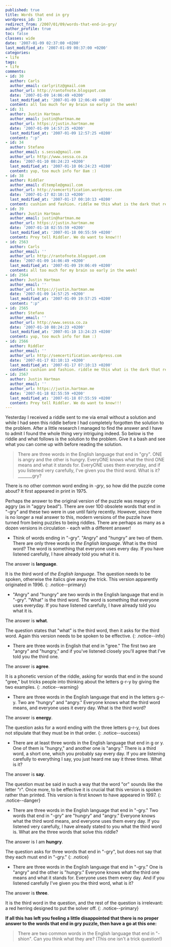 ```yaml
---
published: true
title: Words that end in gry
wordpress_id: 19
redirect_from: /2007/01/09/words-that-end-in-gry/
author_profile: true
toc: false
classes: wide
date: '2007-01-09 02:37:00 +0200'
last_modified_at: '2007-01-09 00:37:00 +0200'
categories:
- life
tags:
- life
comments:
- id: 30
  author: Carls
  author_email: carlyritz@gmail.com
  author_url: http://rantofnote.blogspot.com
  date: '2007-01-09 14:06:49 +0200'
  last_modified_at: '2007-01-09 12:06:49 +0200'
  content: all too much for my brain so early in the week!
- id: 31
  author: Justin Hartman
  author_email: justin@hartman.me
  author_url: https://justin.hartman.me
  date: '2007-01-09 14:57:25 +0200'
  last_modified_at: '2007-01-09 12:57:25 +0200'
  content: ":p"
- id: 34
  author: Stefano
  author_email: s.sessa@gmail.com
  author_url: http://www.sessa.co.za
  date: '2007-01-10 08:24:23 +0200'
  last_modified_at: '2007-01-10 06:24:23 +0200'
  content: yup, too much info for 8am :)
- id: 38
  author: Riddler
  author_email: dltemple@gmail.com
  author_url: http://semcertification.wordpress.com
  date: '2007-01-17 02:10:13 +0200'
  last_modified_at: '2007-01-17 00:10:13 +0200'
  content: cushion and fashion. riddle me this what is the dark that reveals the light?
- id: 39
  author: Justin Hartman
  author_email: justin@hartman.me
  author_url: https://justin.hartman.me
  date: '2007-01-18 02:55:59 +0200'
  last_modified_at: '2007-01-18 00:55:59 +0200'
  content: Prey tell Riddler. We do want to know!!!
- id: 2563
  author: Carls
  author_email: ''
  author_url: http://rantofnote.blogspot.com
  date: '2007-01-09 14:06:49 +0200'
  last_modified_at: '2007-01-09 19:06:49 +0200'
  content: all too much for my brain so early in the week!
- id: 2564
  author: Justin Hartman
  author_email: ''
  author_url: https://justin.hartman.me
  date: '2007-01-09 14:57:25 +0200'
  last_modified_at: '2007-01-09 19:57:25 +0200'
  content: ":p"
- id: 2565
  author: Stefano
  author_email: ''
  author_url: http://www.sessa.co.za
  date: '2007-01-10 08:24:23 +0200'
  last_modified_at: '2007-01-10 13:24:23 +0200'
  content: yup, too much info for 8am :)
- id: 2566
  author: Riddler
  author_email: ''
  author_url: http://semcertification.wordpress.com
  date: '2007-01-17 02:10:13 +0200'
  last_modified_at: '2007-01-17 07:10:13 +0200'
  content: cushion and fashion. riddle me this what is the dark that reveals the light?
- id: 2567
  author: Justin Hartman
  author_email: ''
  author_url: https://justin.hartman.me
  date: '2007-01-18 02:55:59 +0200'
  last_modified_at: '2007-01-18 07:55:59 +0200'
  content: Prey tell Riddler. We do want to know!!!
---
```

Yesterday I received a riddle sent to me via email without a solution and while I had seen this riddle before I had completely forgotten the solution to the problem. After a little research I managed to find the answer and I have to admit I found the whole thing very intriguing indeed. So below is the riddle and what follows is the solution to the problem. Give it a bash and see what you can come up with before reading the solution.

>There are three words in the English language that end in "gry". ONE is angry and the other is hungry. EveryONE knows what the third ONE means and what it stands for. EveryONE uses them everyday, and if you listened very carefully, I've given you the third word. What is it? _______gry?

There is no other common word ending in _-gry_, so how did the puzzle come about? It first appeared in print in 1975.

Perhaps the answer to the original version of the puzzle was meagry or aggry (as in "aggry bead"). There are over 100 obsolete words that end in "-gry" and these two were in use until fairly recently. However, since there is no longer a real answer to this, modern versions of the puzzle have turned from being puzzles to being riddles. There are perhaps as many as a dozen versions in circulation - each with a different answer!

* Think of words ending in "-gry". "Angry" and "hungry" are two of them. There are only three words in _the English language_. What is the third word? The word is something that everyone uses every day. If you have listened carefully, I have already told you what it is.

The answer is <strong>language</strong>.

It is the third word of _the English language_. The question needs to be spoken, otherwise the italics give away the trick. This version apparently originated in 1996.
{: .notice--primary}

* "Angry" and "hungry" are two words in the English language that end in "-gry". "What" is the third word. The word is something that everyone uses everyday. If you have listened carefully, I have already told you what it is.

The answer is <strong>what</strong>.

The question states that "what" is the third word, then it asks for the third word. Again this version needs to be spoken to be effective. 
{: .notice--info}

* There are three words in English that end in "gree." The first two are "angry" and "hungry," and if you've listened closely you'll agree that I've told you the third one.

The answer is <strong>agree</strong>.

It is a phonetic version of the riddle, asking for words that end in the sound "gree," but tricks people into thinking about the letters g-r-y by giving the two examples. 
{: .notice--warning}

* There are three words in the English language that end in the letters g-r-y. Two are "hungry" and "angry." Everyone knows what the third word means, and everyone uses it every day. What is the third word?

The answer is <strong>energy</strong>.

The question asks for a word ending with the three letters g-r-y, but does not stipulate that they must be in that order. 
{: .notice--success}

* There are at least three words in the English language that end in g or y. One of them is "hungry," and another one is "angry." There is a third word, a short one, which you probably say every day. If you are listening carefully to everything I say, you just heard me say it three times. What is it?

The answer is <strong>say</strong>.

The question must be said in such a way that the word "or" sounds like the letter "r". Once more, to be effective it is crucial that this version is spoken rather than printed. This version is first known to have appeared in 1997. 
{: .notice--danger}

* There are three words in the English language that end in "-gry." Two words that end in "-gry" are "hungry" and "angry." Everyone knows what the third word means, and everyone uses them every day. If you listened very carefully, I have already stated to you what the third word is. What are the three words that solve this riddle?

The answer is I am <strong>hungry</strong>.

The question asks for three words that end in "-gry", but does not say that they each must end in "-gry." 
{: .notice}

* There are three words in the English language that end in "-gry." One is "angry" and the other is "hungry." Everyone knows what the third one means and what it stands for. Everyone uses them every day. And if you listened carefully I've given you the third word, what is it?

The answer is <strong>three</strong>.

It is the third word in the question, and the rest of the question is irrelevant: a red herring designed to put the solver off. 
{: .notice--primary}

<strong>If all this has left you feeling a little disappointed that there is no proper answer to the words that end in gry puzzle, then have a go at this one:</strong>

>There are two common words in the English language that end in "-shion". Can you think what they are? (This one isn't a trick question!)
